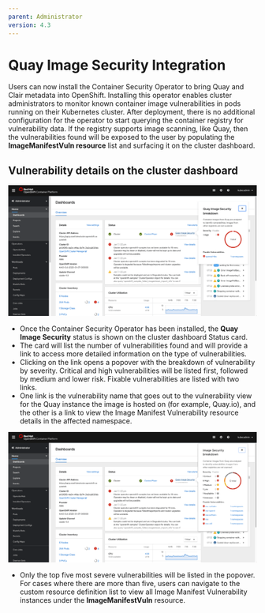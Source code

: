 ```yaml
---
parent: Administrator
version: 4.3
---
```


# Quay Image Security Integration

Users can now install the Container Security Operator to bring Quay and Clair metadata into OpenShift. Installing this operator enables cluster administrators to monitor known container image vulnerabilities in pods running on their Kubernetes cluster. After deployment, there is no additional configuration for the operator to start querying the container registry for vulnerability data. If the registry supports image scanning, like Quay, then the vulnerabilities found will be exposed to the user by populating the **ImageManifestVuln resource** list and surfacing it on the cluster dashboard.

## Vulnerability details on the cluster dashboard

![Cluster dashboard security card 1](img/image1-73.png)
- Once the Container Security Operator has been installed, the **Quay Image Security** status is shown on the cluster dashboard Status card.
- The card will list the number of vulnerabilities found and will provide a link to access more detailed information on the type of vulnerabilities.
- Clicking on the link opens a popover with the breakdown of vulnerability by severity. Critical and high vulnerabilities will be listed first, followed by medium and lower risk. Fixable vulnerabilities are listed with two links.
- One link is the vulnerability name that goes out to the vulnerability view for the Quay instance the image is hosted on (for example, Quay.io), and the other is a link to view the Image Manifest Vulnerability resource details in the affected namespace.

![Cluster dashboard security card 5](img/image3-55.png)
- Only the top five most severe vulnerabilities will be listed in the popover. For cases where there are more than five, users can navigate to the custom resource definition list to view all Image Manifest Vulnerability instances under the **ImageManifestVuln** resource.